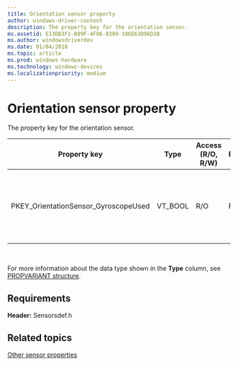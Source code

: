```yaml
---
title: Orientation sensor property
author: windows-driver-content
description: The property key for the orientation sensor.
ms.assetid: E13DB3F1-B99F-4F86-8309-186E63D96D2B
ms.author: windowsdriverdev
ms.date: 01/04/2018
ms.topic: article
ms.prod: windows-hardware
ms.technology: windows-devices
ms.localizationpriority: medium
---
```


# Orientation sensor property


The property key for the orientation sensor.

|Property key|Type|Access (R/O, R/W)|Required/Optional|Description|
|--|--|--|--|--|
|PKEY_OrientationSensor_GyroscopeUsed|VT_BOOL|R/O|Required|Indicates whether or not a gyroscope is used in this orientation sensor.|

 

For more information about the data type shown in the **Type** column, see [PROPVARIANT structure](http://go.microsoft.com/fwlink/p/?linkid=313395).

## Requirements


**Header:** Sensorsdef.h

## Related topics


[Other sensor properties](other-sensor-properties.md)

 

 






